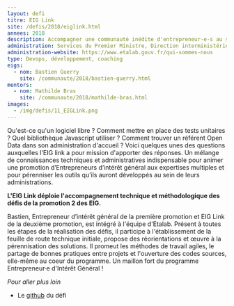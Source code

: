 ```yaml
---
layout: defi
titre: EIG Link
site: /defis/2018/eiglink.html
annees: 2018
description: Accompagner une communauté inédite d'entrepreneur·e·s au sein de l'État
administration: Services du Premier Ministre, Direction interministérielle du numérique et du système d'information et de communication de l'État, Etalab
administration-website: https://www.etalab.gouv.fr/qui-sommes-nous
type: Devops, développement, coaching
eigs:
  - nom: Bastien Guerry
    site: /communaute/2018/bastien-guerry.html
mentors:
  - nom: Mathilde Bras
    site: /communaute/2018/mathilde-bras.html
images:
  - /img/defis/11_EIGLink.png
---
```


Qu'est-ce qu'un logiciel libre ? Comment mettre en place des tests
unitaires ? Quel bibliothèque Javascript utiliser ? Comment trouver
un référent Open Data dans son administration d'accueil ? Voici
quelques unes des questions auxquelles l'EIG link a pour mission d'apporter des réponses.
Un mélange de connaissances techniques et administratives indispensable pour
animer une promotion d’Entrepreneurs d’intérêt général aux expertises
multiples et pour pérenniser les outils qu’ils auront développés au
sein de leurs administrations.

**L'EIG Link déploie l'accompagnement technique et méthodologique des
défis de la promotion 2 des EIG.**

Bastien, Entrepreneur d’intérêt général de la première promotion et EIG Link
de la deuxième promotion, est intégré à l'équipe d'Etalab. Présent à toutes
les étapes de la réalisation des défis, il participe à l'établissement de
la feuille de route technique initiale, propose des réorientations et œuvre à la
pérennisation des solutions. Il promeut les méthodes de travail
agiles, le partage de bonnes pratiques entre projets et l'ouverture
des codes sources, elle-même au coeur du programme. Un maillon fort
du programme Entrepreneur·e d'Intérêt Général !

_Pour aller plus loin_

* Le [github](https://github.com/entrepreneur-interet-general/eig-link) du défi

<script async class="speakerdeck-embed" data-id="3d90177355a54bdfabd03de4292d0941" data-ratio="1.77777777777778" src="https://speakerdeck.com/assets/embed.js"></script>
